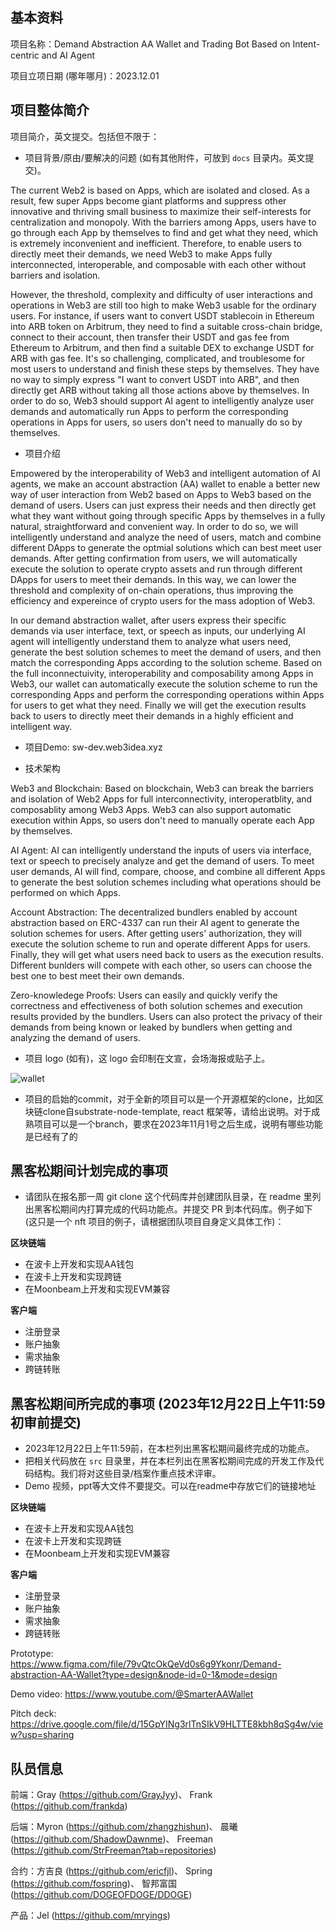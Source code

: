 ## 基本资料

项目名称：Demand Abstraction AA Wallet and Trading Bot Based on Intent-centric and AI Agent

项目立项日期 (哪年哪月)：2023.12.01

## 项目整体简介

项目简介，英文提交。包括但不限于：
- 项目背景/原由/要解决的问题 (如有其他附件，可放到 `docs` 目录内。英文提交)。

The current Web2 is based on Apps, which are isolated and closed. As a result, few super Apps become giant platforms and suppress other innovative and thriving small business to maximize their self-interests for centralization and monopoly. With the barriers among Apps, users have to go through each App by themselves to find and get what they need, which is extremely inconvenient and inefficient. Therefore, to enable users to directly meet their demands, we need Web3 to make Apps fully interconnected, interoperable, and composable with each other without barriers and isolation.

However, the threshold, complexity and difficulty of user interactions and operations in Web3 are still too high to make Web3 usable for the ordinary users. For instance, if users want to convert USDT stablecoin in Ethereum into ARB token on Arbitrum, they need to find a suitable cross-chain bridge, connect to their account, then transfer their USDT and gas fee from Ethereum to Arbitrum, and then find a suitable DEX to exchange USDT for ARB with gas fee. It's so challenging, complicated, and troublesome for most users to understand and finish these steps by themselves. They have no way to simply express "I want to convert USDT into ARB",  and then directly get ARB without taking all those actions above by themselves. In order to do so, Web3 should support AI agent to intelligently analyze user demands and automatically run Apps to perform the corresponding operations in Apps for users, so users don't need to manually do so by themselves. 

- 项目介绍

Empowered by the interoperability of Web3 and intelligent automation of AI agents, we make an account abstraction (AA) wallet to enable a better new way of user interaction from Web2 based on Apps to Web3 based on the demand of users. Users can just express their needs and then directly get what they want without going through specific Apps by themselves in a fully natural, straightforward and convenient way. In order to do so, we will intelligently understand and analyze the need of users, match and combine different DApps to generate the optmial solutions which can best meet user demands. After getting confirmation from users, we will automatically execute the solution to operate crypto assets and run through different DApps for users to meet their demands. In this way, we can lower the threshold and complexity of on-chain operations, thus improving the efficiency and expereince of crypto users for the mass adoption of Web3.

In our demand abstraction wallet, after users express their specific demands via user interface, text, or speech as inputs, our underlying AI agent will intelligently understand them to analyze what users need, generate the best solution schemes to meet the demand of users, and then match the corresponding Apps according to the solution scheme. Based on the full inconnectuivity, interoperability and composability among Apps in Web3, our wallet can automatically execute the solution scheme to run the corresponding Apps and perform the corresponding operations within Apps for users to get what they need. Finally we will get the execution results back to users to directly meet their demands in a highly efficient and intelligent way.

- 项目Demo: sw-dev.web3idea.xyz

- 技术架构

Web3 and Blockchain: Based on blockchain, Web3 can break the barriers and isolation of Web2 Apps for full interconnectivity, interoperatblity, and composablity among Web3 Apps. Web3 can also support automatic execution within Apps, so users don't need to manually operate each App by themselves.

AI Agent: AI can intelligently understand the inputs of users via interface, text or speech to precisely analyze and get the demand of users. To meet user demands, AI will find, compare, choose, and combine all different Apps to generate the best solution schemes including what operations should be performed on which Apps.

Account Abstraction: The decentralized bundlers enabled by account abstraction based on ERC-4337 can run their AI agent to generate the solution schemes for users. After getting users' authorization, they will execute the solution scheme to run and operate different Apps for users. Finally, they will get what users need back to users as the execution results. Different bunlders will compete with each other, so users can choose the best one to best meet their own demands.

Zero-knowledege Proofs: Users can easily and quickly verify the correctness and effectiveness of both solution schemes and execution results provided by the bundlers. Users can also protect the privacy of their demands from being known or leaked by bundlers when getting and analyzing the demand of users.

- 项目 logo (如有)，这 logo 会印制在文宣，会场海报或贴子上。

![wallet](https://github.com/smarterwallet/hackathon-2023-winter/assets/110052573/d491ff3b-2a5c-41ac-ac27-60332f6448c2)


- 项目的启始的commit，对于全新的项目可以是一个开源框架的clone，比如区块链clone自substrate-node-template, react
框架等，请给出说明。对于成熟项目可以是一个branch，要求在2023年11月1号之后生成，说明有哪些功能是已经有了的

## 黑客松期间计划完成的事项

- 请团队在报名那一周 git clone 这个代码库并创建团队目录，在 readme 里列出黑客松期间内打算完成的代码功能点。并提交 PR 到本代码库。例子如下 (这只是一个 nft 项目的例子，请根据团队项目自身定义具体工作)：

**区块链端**
  - 在波卡上开发和实现AA钱包
  - 在波卡上开发和实现跨链
  - 在Moonbeam上开发和实现EVM兼容

**客户端**
  - 注册登录
  - 账户抽象
  - 需求抽象
  - 跨链转账


## 黑客松期间所完成的事项 (2023年12月22日上午11:59初审前提交)

- 2023年12月22日上午11:59前，在本栏列出黑客松期间最终完成的功能点。
- 把相关代码放在 `src` 目录里，并在本栏列出在黑客松期间完成的开发工作及代码结构。我们将对这些目录/档案作重点技术评审。
- Demo 视频，ppt等大文件不要提交。可以在readme中存放它们的链接地址

**区块链端**
  - 在波卡上开发和实现AA钱包
  - 在波卡上开发和实现跨链
  - 在Moonbeam上开发和实现EVM兼容

**客户端**
  - 注册登录
  - 账户抽象
  - 需求抽象
  - 跨链转账

Prototype: https://www.figma.com/file/79vQtcOkQeVd0s6g9Ykonr/Demand-abstraction-AA-Wallet?type=design&node-id=0-1&mode=design

Demo video: https://www.youtube.com/@SmarterAAWallet

Pitch deck: https://drive.google.com/file/d/15GpYINg3rlTnSIkV9HLTTE8kbh8qSg4w/view?usp=sharing

## 队员信息

前端：Gray (https://github.com/GrayJyy)、 Frank (https://github.com/frankda)

后端：Myron (https://github.com/zhangzhishun)、 晨曦 (https://github.com/ShadowDawnme)、 Freeman (https://github.com/StrFreeman?tab=repositories)

合约：方吉良 (https://github.com/ericfjl)、 Spring (https://github.com/fospring)、 智邦富国 (https://github.com/DOGEOFDOGE/DDOGE)

产品：Jel (https://github.com/mryings)
